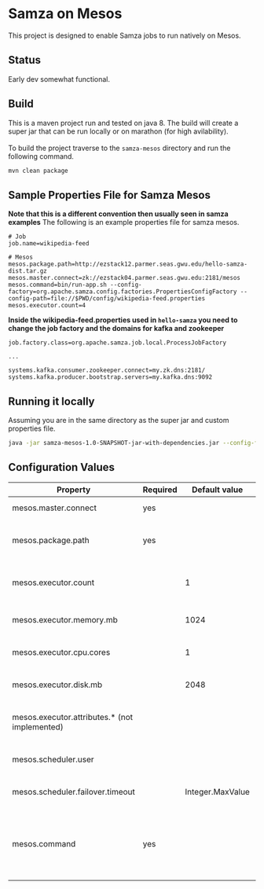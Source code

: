 # Samza on Mesos
This project is designed to enable Samza jobs to run natively on Mesos.

## Status
Early dev somewhat functional.

## Build
This is a maven project run and tested on java 8. The build will create
a super jar that can be run locally or on marathon (for high avilability).
<br><br>
To build the project traverse to the `samza-mesos` directory and run the following command.
```bash
mvn clean package
```

## Sample Properties File for Samza Mesos
**Note that this is a different convention then usually seen in samza examples**
The following is an example properties file for samza mesos.
```properties
# Job
job.name=wikipedia-feed

# Mesos
mesos.package.path=http://ezstack12.parmer.seas.gwu.edu/hello-samza-dist.tar.gz
mesos.master.connect=zk://ezstack04.parmer.seas.gwu.edu:2181/mesos
mesos.command=bin/run-app.sh --config-factory=org.apache.samza.config.factories.PropertiesConfigFactory --config-path=file://$PWD/config/wikipedia-feed.properties
mesos.executor.count=4
```

**Inside the wikipedia-feed.properties used in `hello-samza` you need to change the job factory and the domains for kafka and zookeeper**
```properties
job.factory.class=org.apache.samza.job.local.ProcessJobFactory

...

systems.kafka.consumer.zookeeper.connect=my.zk.dns:2181/
systems.kafka.producer.bootstrap.servers=my.kafka.dns:9092
```

## Running it locally
Assuming you are in the same directory as the super jar and custom properties file.
```bash
java -jar samza-mesos-1.0-SNAPSHOT-jar-with-dependencies.jar --config-factory=org.apache.samza.config.factories.PropertiesConfigFactory --config-path=file://$PWD/mesos.properties
```

## Configuration Values

| Property | Required | Default value | Description |
|---|---|---|---|
| mesos.master.connect | yes |  | Mesos master URL |
| mesos.package.path | yes |  | Job package URI (file, http, hdfs) |
| mesos.executor.count | | 1 | Number of Samza containers to run job in |
| mesos.executor.memory.mb | | 1024 | Mesos task memory constraint |
| mesos.executor.cpu.cores |  | 1 | Mesos task CPU cores constraint |
| mesos.executor.disk.mb | | 2048 | Mesos task disk constraint |
| mesos.executor.attributes.* (not implemented) |  | | Slave attributes reqs (regex expressions) |
| mesos.scheduler.user | | | System user for starting executors |
| mesos.scheduler.failover.timeout |  | Integer.MaxValue | Framework failover timeout |
| mesos.command | yes |  | the command that should be run on mesos for this samza job |